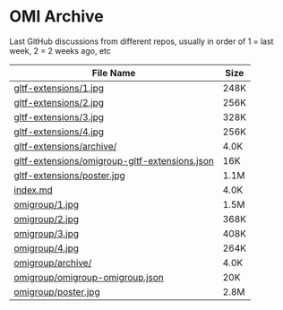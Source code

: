 # OMI Archive

Last GitHub discussions from different repos, usually in order of 1 = last week, 2 = 2 weeks ago, etc

| File Name | Size |
| --- | --- |
| [gltf-extensions/1.jpg](gltf-extensions/1.jpg) | 248K |
| [gltf-extensions/2.jpg](gltf-extensions/2.jpg) | 256K |
| [gltf-extensions/3.jpg](gltf-extensions/3.jpg) | 328K |
| [gltf-extensions/4.jpg](gltf-extensions/4.jpg) | 256K |
| [gltf-extensions/archive/](gltf-extensions/archive/index.md) | 4.0K |
| [gltf-extensions/omigroup-gltf-extensions.json](gltf-extensions/omigroup-gltf-extensions.json) | 16K |
| [gltf-extensions/poster.jpg](gltf-extensions/poster.jpg) | 1.1M |
| [index.md](index.md) | 4.0K |
| [omigroup/1.jpg](omigroup/1.jpg) | 1.5M |
| [omigroup/2.jpg](omigroup/2.jpg) | 368K |
| [omigroup/3.jpg](omigroup/3.jpg) | 408K |
| [omigroup/4.jpg](omigroup/4.jpg) | 264K |
| [omigroup/archive/](omigroup/archive/index.md) | 4.0K |
| [omigroup/omigroup-omigroup.json](omigroup/omigroup-omigroup.json) | 20K |
| [omigroup/poster.jpg](omigroup/poster.jpg) | 2.8M |
